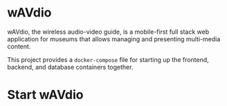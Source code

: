 # wAVdio

wAVdio, the wireless audio-video guide, is a mobile-first 
full stack web application for museums that allows 
managing and presenting multi-media content.

This project provides a `docker-compose` file for starting
up the frontend, backend, and database containers together.

# Start wAVdio
